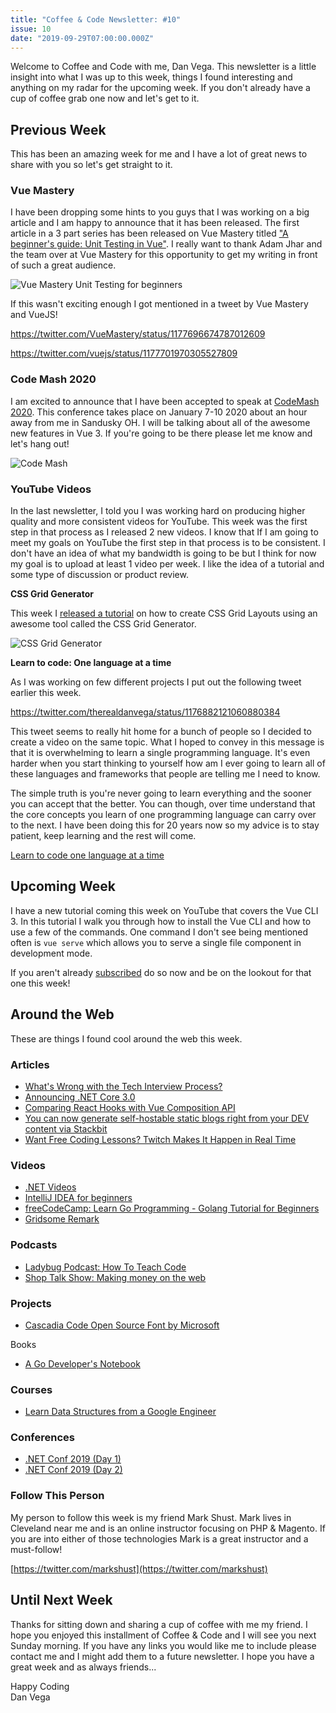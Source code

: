 ```yaml
---
title: "Coffee & Code Newsletter: #10"
issue: 10
date: "2019-09-29T07:00:00.000Z"
---
```


Welcome to Coffee and Code with me, Dan Vega. This newsletter is a little insight into what I was up to this week, things I found interesting and anything on my radar for the upcoming week. If you don't already have a cup of coffee grab one now and let's get to it.

## Previous Week

This has been an amazing week for me and I have a lot of great news to share with you so let's get straight to it.

### Vue Mastery

I have been dropping some hints to you guys that I was working on a big article and I am happy to announce that it has been released. The first article in a 3 part series has been released on Vue Mastery titled ["A beginner's guide: Unit Testing in Vue"](https://www.vuemastery.com/blog/unit-testing-vue-1). I really want to thank Adam Jhar and the team over at Vue Mastery for this opportunity to get my writing in front of such a great audience.

![Vue Mastery Unit Testing for beginners](/images/newsletter/2019/09/29/vue-mastery-cover.jpeg)

If this wasn't exciting enough I got mentioned in a tweet by Vue Mastery and VueJS!

https://twitter.com/VueMastery/status/1177696674787012609

https://twitter.com/vuejs/status/1177701970305527809

### Code Mash 2020

I am excited to announce that I have been accepted to speak at [CodeMash 2020](http://www.codemash.org/). This conference takes place on January 7-10 2020 about an hour away from me in Sandusky OH. I will be talking about all of the awesome new features in Vue 3. If you're going to be there please let me know and let's hang out!

![Code Mash](/images/newsletter/2019/09/29/codemash.png)

### YouTube Videos

In the last newsletter, I told you I was working hard on producing higher quality and more consistent videos for YouTube. This week was the first step in that process as I released 2 new videos. I know that If I am going to meet my goals on YouTube the first step in that process is to be consistent. I don't have an idea of what my bandwidth is going to be but I think for now my goal is to upload at least 1 video per week. I like the idea of a tutorial and some type of discussion or product review.

**CSS Grid Generator**

This week I [released a tutorial](https://www.youtube.com/watch?v=ZopBBEs9TPg) on how to create CSS Grid Layouts using an awesome tool called the CSS Grid Generator.

![CSS Grid Generator](/images/newsletter/2019/09/29/css-grid-generator.png)

**Learn to code: One language at a time**

As I was working on few different projects I put out the following tweet earlier this week.

https://twitter.com/therealdanvega/status/1176882121060880384

This tweet seems to really hit home for a bunch of people so I decided to create a video on the same topic. What I hoped to convey in this message is that it is overwhelming to learn a single programming language. It's even harder when you start thinking to yourself how am I ever going to learn all of these languages and frameworks that people are telling me I need to know.

The simple truth is you're never going to learn everything and the sooner you can accept that the better. You can though, over time understand that the core concepts you learn of one programming language can carry over to the next. I have been doing this for 20 years now so my advice is to stay patient, keep learning and the rest will come.

[Learn to code one language at a time](https://www.youtube.com/watch?v=AkXVA6ukdcc)

## Upcoming Week

I have a new tutorial coming this week on YouTube that covers the Vue CLI 3. In this tutorial I walk you through how to install the Vue CLI and how to use a few of the commands. One command I don't see being mentioned often is `vue serve` which allows you to serve a single file component in development mode.

If you aren't already [subscribed](http://www.youtube.com/therealdanvega) do so now and be on the lookout for that one this week!

## Around the Web

These are things I found cool around the web this week.

### Articles

- [What's Wrong with the Tech Interview Process?](https://dev.to/remotesynth/what-s-wrong-with-the-tech-interview-process-3b3m)
- [Announcing .NET Core 3.0](https://devblogs.microsoft.com/dotnet/announcing-net-core-3-0/)
- [Comparing React Hooks with Vue Composition API](https://dev.to/voluntadpear/comparing-react-hooks-with-vue-composition-api-4b32)
- [You can now generate self-hostable static blogs right from your DEV content via Stackbit](https://dev.to/devteam/you-can-now-generate-self-hostable-static-blogs-right-from-your-dev-content-via-stackbit-7a5)
- [Want Free Coding Lessons? Twitch Makes It Happen in Real Time](https://www.wired.com/story/want-free-coding-lessons-twitch-real-time/)

### Videos

- [.NET Videos](https://dotnet.microsoft.com/learn/videos)
- [IntelliJ IDEA for beginners](https://www.youtube.com/watch?v=yefmcX57Eyg)
- [freeCodeCamp: Learn Go Programming - Golang Tutorial for Beginners](https://www.youtube.com/watch?v=YS4e4q9oBaU)
- [Gridsome Remark](https://www.youtube.com/watch?v=e-ThzHtBnys&list=PLFZAa7EupbB61QMSYFB8YX9qQUKnWxu_M)

### Podcasts

- [Ladybug Podcast: How To Teach Code](https://ladybug.dev/episode/teaching-code/)
- [Shop Talk Show: Making money on the web](https://shoptalkshow.com/episodes/379/)

### Projects

- [Cascadia Code Open Source Font by Microsoft](https://github.com/microsoft/cascadia-code)

Books

- [A Go Developer's Notebook](https://leanpub.com/GoNotebook)

### Courses

- [Learn Data Structures from a Google Engineer](https://www.freecodecamp.org/news/learn-data-structures-from-a-google-engineer/)

### Conferences

- [.NET Conf 2019 (Day 1)](https://youtu.be/W8yL8vRnUnA)
- [.NET Conf 2019 (Day 2)](https://www.youtube.com/watch?v=Dd37HBvfnRk)

### Follow This Person

My person to follow this week is my friend Mark Shust. Mark lives in Cleveland near me and is an online instructor focusing on PHP & Magento. If you are into either of those technologies Mark is a great instructor and a must-follow!

[https://twitter.com/markshust](https://twitter.com/markshust)

## Until Next Week

Thanks for sitting down and sharing a cup of coffee with me my friend. I hope you enjoyed this installment of Coffee & Code and I will see you next Sunday morning. If you have any links you would like me to include please contact me and I might add them to a future newsletter. I hope you have a great week and as always friends...

Happy Coding<br/>
Dan Vega
